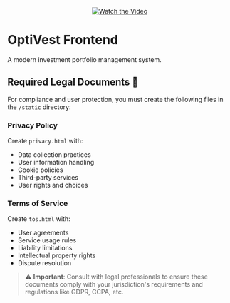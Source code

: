 <div align="center">
  <a href="https://www.youtube.com/watch?v=9VY3v9PmZkA" target="_blank">
    <img src="https://img.shields.io/badge/Watch%20the%20Video-red?style=for-the-badge&logo=youtube&logoColor=white" alt="Watch the Video">
  </a>
</div>

# OptiVest Frontend
A modern investment portfolio management system.

## Required Legal Documents 📄

For compliance and user protection, you must create the following files in the `/static` directory:

### Privacy Policy
Create `privacy.html` with:
- Data collection practices
- User information handling
- Cookie policies
- Third-party services
- User rights and choices

### Terms of Service
Create `tos.html` with:
- User agreements
- Service usage rules
- Liability limitations
- Intellectual property rights
- Dispute resolution

> ⚠️ **Important**: Consult with legal professionals to ensure these documents comply with your jurisdiction's requirements and regulations like GDPR, CCPA, etc.
